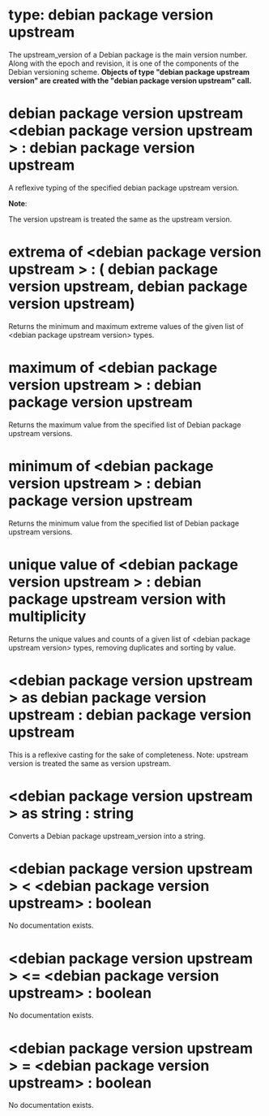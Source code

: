 # type: debian package version upstream

The upstream_version of a Debian package is the main version number. Along with the epoch and revision, it is one of the components of the Debian versioning scheme. <b>Objects of type "debian package upstream version" are created with the "debian package version upstream" call.</b>

# debian package version upstream &lt;debian package version upstream &gt; : debian package version upstream

A reflexive typing of the specified debian package upstream version.
<p><b>Note</b>:</p> The version upstream is treated the same as the upstream version.

# extrema of &lt;debian package version upstream &gt; : ( debian package version upstream, debian package version upstream)

Returns the minimum and maximum extreme values of the given list of &lt;debian package upstream version&gt; types.

# maximum of &lt;debian package version upstream &gt; : debian package version upstream 

Returns the maximum value from the specified list of Debian package upstream versions.

# minimum of &lt;debian package version upstream &gt; : debian package version upstream

Returns the minimum value from the specified list of Debian package upstream versions.

# unique value of &lt;debian package version upstream &gt; : debian package upstream version with multiplicity

Returns the unique values and counts of a given list of &lt;debian package upstream version&gt; types, removing duplicates and sorting by value.

# &lt;debian package version upstream &gt; as debian package version upstream : debian package version upstream

This is a reflexive casting for the sake of completeness. Note: upstream version is treated the same as version upstream.

# &lt;debian package version upstream &gt; as string : string

Converts a Debian package upstream_version into a string.

# &lt;debian package version upstream &gt; &lt; &lt;debian package version upstream&gt; : boolean

No documentation exists.

# &lt;debian package version upstream &gt; &lt;= &lt;debian package version upstream&gt; : boolean

No documentation exists.

# &lt;debian package version upstream &gt; = &lt;debian package version upstream&gt; : boolean

No documentation exists.
